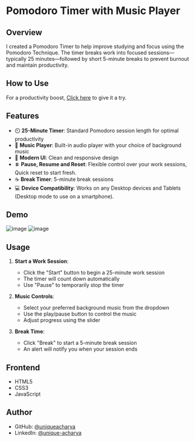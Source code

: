 # Pomodoro Timer with Music Player

## Overview
I created a Pomodoro Timer to help improve studying and focus using the Pomodoro Technique. The timer breaks work into focused sessions—typically 25 minutes—followed by short 5-minute breaks to prevent burnout and maintain productivity.

## How to Use
For a productivity boost, [Click here](https://uniqueacharya.github.io/pomodoro/) to give it a try.
 
## Features
- ⏲️ **25-Minute Timer**: Standard Pomodoro session length for optimal productivity
- 🎵 **Music Player**: Built-in audio player with your choice of background music
- 🎨 **Modern UI**: Clean and responsive design
- ⏸️ **Pause, Resume and Reset**: Flexible control over your work sessions, Quick reset to start fresh.
- ☕ **Break Timer**: 5-minute break sessions
- 💻 **Device Compatibility**: Works on any Desktop devices and Tablets (Desktop mode to use on a smartphone).

## Demo
![image](https://github.com/user-attachments/assets/0a2731f0-a389-498e-b369-73754750bb7e)
![image](https://github.com/user-attachments/assets/cc428f20-dad8-4e3c-b11d-a9d4f26b5706)

## Usage
1. **Start a Work Session**:
   - Click the "Start" button to begin a 25-minute work session
   - The timer will count down automatically
   - Use "Pause" to temporarily stop the timer

2. **Music Controls**:
   - Select your preferred background music from the dropdown
   - Use the play/pause button to control the music
   - Adjust progress using the slider

3. **Break Time**:
   - Click "Break" to start a 5-minute break session
   - An alert will notify you when your session ends

## Frontend
  - HTML5
  - CSS3
  - JavaScript

## Author
- GitHub: [@uniqueacharya](https://github.com/uniqueacharya)
- LinkedIn: [@unique-acharya](https://linkedin.com/in/unique-acharya)

